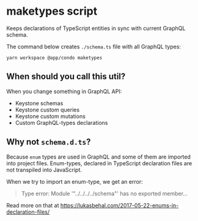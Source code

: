 maketypes script
=====

Keeps declarations of TypeScript entities in sync with current GraphQL schema. 

The command below creates `./schema.ts` file with all GraphQL types:

```shell
yarn workspace @app/condo maketypes
```

## When should you call this util?

When you change something in GraphQL API:
- Keystone schemas
- Keystone custom queries
- Keystone custom mutations
- Custom GraphQL-types declarations

## Why not `schema.d.ts`?

Because `enum` types are used in GraphQL and some of them are imported into project files.
Enum-types, declared in TypeScript declaration files are not transpiled into JavaScript.

When we try to import an enum-type, we get an error:

> Type error: Module '"../../../../schema"' has no exported member…

Read more on that at https://lukasbehal.com/2017-05-22-enums-in-declaration-files/